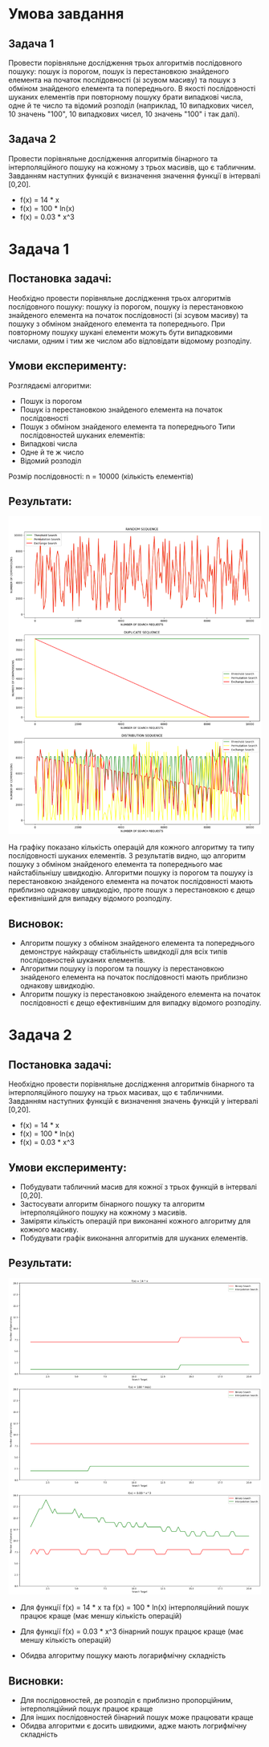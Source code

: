 # Умова завдання

## Задача 1

Провести порівняльне дослідження трьох алгоритмів послідовного пошуку: пошук із порогом, пошук із перестановкою знайденого елемента на початок послідовності (зі зсувом масиву) та пошук з обміном знайденого елемента та попереднього. В якості послідовності шуканих елементів при повторному пошуку брати випадкові числа, одне й те число та відомий розподіл (наприклад, 10 випадкових чисел, 10 значень "100", 10 випадкових чисел, 10 значень "100" і так далі).

## Задача 2

Провести порівняльне дослідження алгоритмів бінарного та інтерполяційного пошуку на кожному з трьох масивів, що є табличним. Завданням наступних функцій є визначення значення функції в інтервалі [0,20].

- f(x) = 14 * x
- f(x) = 100 * ln(x)
- f(x) = 0.03 * x^3

# Задача 1

## Постановка задачі:
Необхідно провести порівняльне дослідження трьох алгоритмів послідовного пошуку: пошуку із порогом, пошуку із перестановкою знайденого елемента на початок послідовності (зі зсувом масиву) та пошуку з обміном знайденого елемента та попереднього. При повторному пошуку шукані елементи можуть бути випадковими числами, одним і тим же числом або відповідати відомому розподілу.

## Умови експерименту: 
Розглядаємі алгоритми:
- Пошук із порогом
- Пошук із перестановкою знайденого елемента на початок послідовності
- Пошук з обміном знайденого елемента та попереднього
Типи послідовностей шуканих елементів:
- Випадкові числа
- Одне й те ж число
- Відомий розподіл

Розмір послідовності: n = 10000 (кількість елементів)
## Результати:

![](task7_2_1.png)

На графіку показано кількість операцій для кожного алгоритму та типу послідовності шуканих елементів. З результатів видно, що алгоритм пошуку з обміном знайденого елемента та попереднього має найстабільнішу швидкодію. Алгоритми пошуку із порогом та пошуку із перестановкою знайденого елемента на початок послідовності мають приблизно однакову швидкодію, проте пошук з перестановкою є дещо ефективніший для випадку відомого розподілу.

## Висновок: 
- Алгоритм пошуку з обміном знайденого елемента та попереднього демонструє найкращу стабільність швидкодії для всіх типів послідовностей шуканих елементів.
- Алгоритми пошуку із порогом та пошуку із перестановкою знайденого елемента на початок послідовності мають приблизно однакову швидкодію.
- Алгоритм пошуку із перестановкою знайденого елемента на початок послідовності є дещо ефективнішим для випадку відомого розподілу.

# Задача 2
## Постановка задачі: 
Необхідно провести порівняльне дослідження алгоритмів бінарного та інтерполяційного пошуку на трьох масивах, що є табличними. Завданням наступних функцій є визначення значень функцій у інтервалі [0,20].
- f(x) = 14 * x
- f(x) = 100 * ln(x)
- f(x) = 0.03 * x^3
## Умови експерименту: 
- Побудувати табличний масив для кожної з трьох функцій в інтервалі [0,20].
- Застосувати алгоритм бінарного пошуку та алгоритм інтерполяційного пошуку на кожному з масивів.
- Заміряти кількість операцій при виконанні кожного алгоритму для кожного масиву.
- Побудувати графік виконання алгоритмів для шуканих елементів.

## Результати:

![](task7_2_2.png)

- Для функції f(x) = 14 * x та f(x) = 100 * ln(x) інтерполяційний пошук працює краще (має меншу кількість операцій)

- Для функції f(x) = 0.03 * x^3 бінарний пошук працює краще (має меншу кількість операцій)

- Обидва алгоритму пошуку мають логарифмічну складність

## Висновки:
- Для послідовностей, де розподіл є приблизно пропорційним, інтерполяційний пошук працює краще
- Для інших послідовностей бінарний пошук може працювати краще
- Обидва алгоритми є досить швидкими, адже мають логрифмічну складність
